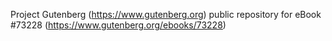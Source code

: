 Project Gutenberg (https://www.gutenberg.org) public repository for
eBook #73228 (https://www.gutenberg.org/ebooks/73228)
